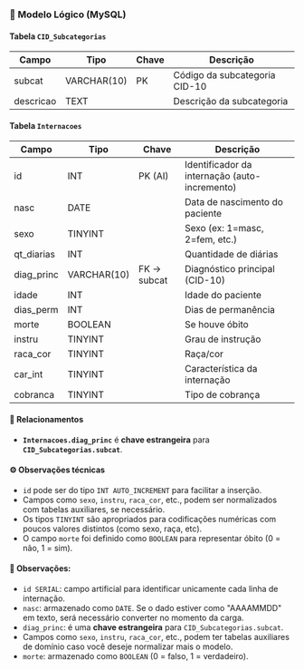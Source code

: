 ### 📘 Modelo Lógico (MySQL)

#### **Tabela `CID_Subcategorias`**

| Campo     | Tipo        | Chave | Descrição                     |
| --------- | ----------- | ----- | ----------------------------- |
| subcat    | VARCHAR(10) | PK    | Código da subcategoria CID-10 |
| descricao | TEXT        |       | Descrição da subcategoria     |

#### **Tabela `Internacoes`**

| Campo       | Tipo        | Chave       | Descrição                                     |
| ----------- | ----------- | ----------- | --------------------------------------------- |
| id          | INT         | PK (AI)     | Identificador da internação (auto-incremento) |
| nasc        | DATE        |             | Data de nascimento do paciente                |
| sexo        | TINYINT     |             | Sexo (ex: 1=masc, 2=fem, etc.)                |
| qt\_diarias | INT         |             | Quantidade de diárias                         |
| diag\_princ | VARCHAR(10) | FK → subcat | Diagnóstico principal (CID-10)                |
| idade       | INT         |             | Idade do paciente                             |
| dias\_perm  | INT         |             | Dias de permanência                           |
| morte       | BOOLEAN     |             | Se houve óbito                                |
| instru      | TINYINT     |             | Grau de instrução                             |
| raca\_cor   | TINYINT     |             | Raça/cor                                      |
| car\_int    | TINYINT     |             | Característica da internação                  |
| cobranca    | TINYINT     |             | Tipo de cobrança                              |

#### 🔑 Relacionamentos

* **`Internacoes.diag_princ`** é **chave estrangeira** para **`CID_Subcategorias.subcat`**.

#### ⚙️ Observações técnicas

* `id` pode ser do tipo `INT AUTO_INCREMENT` para facilitar a inserção.
* Campos como `sexo`, `instru`, `raca_cor`, etc., podem ser normalizados com tabelas auxiliares, se necessário.
* Os tipos `TINYINT` são apropriados para codificações numéricas com poucos valores distintos (como sexo, raça, etc).
* O campo `morte` foi definido como `BOOLEAN` para representar óbito (0 = não, 1 = sim).

#### 🔎 Observações:

* `id SERIAL`: campo artificial para identificar unicamente cada linha de internação.
* `nasc`: armazenado como `DATE`. Se o dado estiver como "AAAAMMDD" em texto, será necessário converter no momento da carga.
* `diag_princ`: é uma **chave estrangeira** para `CID_Subcategorias.subcat`.
* Campos como `sexo`, `instru`, `raca_cor`, etc., podem ter tabelas auxiliares de domínio caso você deseje normalizar mais o modelo.
* `morte`: armazenado como `BOOLEAN` (0 = falso, 1 = verdadeiro).
